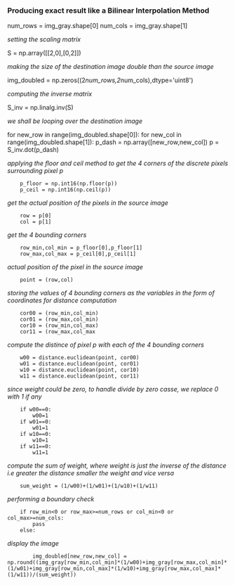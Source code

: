 ### Producing exact result like a Bilinear Interpolation Method

num_rows = img_gray.shape[0]
num_cols = img_gray.shape[1]

*setting the scaling matrix*

S = np.array([[2,0],[0,2]])

*making the size of the destination image double than the source image*

img_doubled = np.zeros((2*num_rows,2*num_cols),dtype='uint8')

*computing the inverse matrix*

S_inv = np.linalg.inv(S)

*we shall be looping over the destination image*

for new_row in range(img_doubled.shape[0]):
    for new_col in range(img_doubled.shape[1]):
        p_dash = np.array([new_row,new_col])
        p = S_inv.dot(p_dash)
        
        
       
   *applying the floor and ceil method to get the 4 corners of the discrete pixels surrounding pixel p*
       
        p_floor = np.int16(np.floor(p))
        p_ceil = np.int16(np.ceil(p))
   
   *get the actual position of the pixels in the source image*
   
        row = p[0]
        col = p[1]   
   *get the 4 bounding corners*
        
        row_min,col_min = p_floor[0],p_floor[1]
        row_max,col_max = p_ceil[0],p_ceil[1]            
   *actual position of the pixel in the source image*
   
        point = (row,col)
   *storing the values of 4 bounding corners as the variables in the form of coordinates for distance computation*
       
        cor00 = (row_min,col_min)
        cor01 = (row_max,col_min)
        cor10 = (row_min,col_max)
        cor11 = (row_max,col_max   
   *compute the distince of pixel p with each of the 4 bounding corners*
        
        w00 = distance.euclidean(point, cor00)
        w01 = distance.euclidean(point, cor01)
        w10 = distance.euclidean(point, cor10)
        w11 = distance.euclidean(point, cor11)
   *since weight could be zero, to handle divide by zero casse, we replace 0 with 1 if any*   
        
        if w00==0:
            w00=1
        if w01==0:
            w01=1
        if w10==0:
            w10=1
        if w11==0:
            w11=1
   *compute the sum of weight, where weight is just the inverse of the distance i.e greater the distance smaller the weight and vice versa*
            
        sum_weight = (1/w00)+(1/w01)+(1/w10)+(1/w11)
        
   *performing a boundary check*
   
        if row_min<0 or row_max>=num_rows or col_min<0 or col_max>=num_cols:
            pass
        else:
   *display the image*
         
            img_doubled[new_row,new_col] = np.round((img_gray[row_min,col_min]*(1/w00)+img_gray[row_max,col_min]*(1/w01)+img_gray[row_min,col_max]*(1/w10)+img_gray[row_max,col_max]*(1/w11))/(sum_weight))

